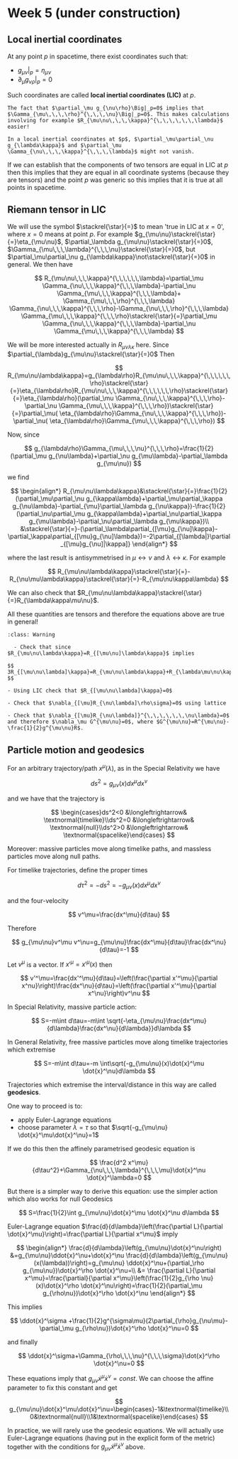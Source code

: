# Week 5 (under construction)

## Local inertial coordinates

At any point $p$ in spacetime, there exist coordinates such that:

- $g_{\mu\nu}\Big|_p=\eta_{\mu\nu}$
- $\partial_\mu g_{\nu\rho}\Big|_p=0$

Such coordinates are called **local inertial coordinates (LIC)** at $p$.

```{note}
The fact that $\partial_\mu g_{\nu\rho}\Big|_p=0$ implies that $\Gamma_{\mu\,\,\,\rho}^{\,\,\,\nu}\Big|_p=0$. This makes calculations involving for example $R_{\mu\nu\,\,\,\kappa}^{\,\,\,\,\,\,\lambda}$ easier!
```

```{important}
In a local inertial coordinates at $p$, $\partial_\mu\partial_\nu g_{\lambda\kappa}$ and $\partial_\mu \Gamma_{\nu\,\,\,\kappa}^{\,\,\,\lambda}$ might not vanish.
```

If we can establish that the components of two tensors are equal in LIC at $p$ then this implies that they are equal in all coordinate systems (because they are tensors) and the point $p$ was generic so this implies that it is true at all points in spacetime.

## Riemann tensor in LIC

We will use the symbol $\stackrel{\star}{=}$ to mean 'true in LIC at $x=0$', where $x=0$ means at point $p$. For example $g_{\mu\nu}\stackrel{\star}{=}\eta_{\mu\nu}$, $\partial_\lambda g_{\mu\nu}\stackrel{\star}{=}0$, $\Gamma_{\mu\,\,\,\lambda}^{\,\,\,\nu}\stackrel{\star}{=}0$, but $\partial_\mu\partial_\nu g_{\lambda\kappa}\not\stackrel{\star}{=}0$ in general. We then have

$$
R_{\mu\nu\,\,\,\kappa}^{\,\,\,\,\,\,\lambda}=\partial_\mu \Gamma_{\nu\,\,\,\kappa}^{\,\,\,\lambda}-\partial_\nu \Gamma_{\mu\,\,\,\kappa}^{\,\,\,\lambda}+ \Gamma_{\mu\,\,\,\rho}^{\,\,\,\lambda} \Gamma_{\nu\,\,\,\kappa}^{\,\,\,\rho}-\Gamma_{\nu\,\,\,\rho}^{\,\,\,\lambda} \Gamma_{\mu\,\,\,\kappa}^{\,\,\,\rho}\stackrel{\star}{=}\partial_\mu \Gamma_{\nu\,\,\,\kappa}^{\,\,\,\lambda}-\partial_\nu \Gamma_{\mu\,\,\,\kappa}^{\,\,\,\lambda}
$$

We will be more interested actually in $R_{\mu\nu\lambda\kappa}$ here. Since $\partial_{\lambda}g_{\mu\nu}\stackrel{\star}{=}0$ Then

$$
R_{\mu\nu\lambda\kappa}=g_{\lambda\rho}R_{\mu\nu\,\,\,\kappa}^{\,\,\,\,\,\,\rho}\stackrel{\star}{=}\eta_{\lambda\rho}R_{\mu\nu\,\,\,\kappa}^{\,\,\,\,\,\,\rho}\stackrel{\star}{=}\eta_{\lambda\rho}(\partial_\mu \Gamma_{\nu\,\,\,\kappa}^{\,\,\,\rho}-\partial_\nu \Gamma_{\mu\,\,\,\kappa}^{\,\,\,\rho})\stackrel{\star}{=}\partial_\mu( \eta_{\lambda\rho}\Gamma_{\nu\,\,\,\kappa}^{\,\,\,\rho})-\partial_\nu( \eta_{\lambda\rho}\Gamma_{\mu\,\,\,\kappa}^{\,\,\,\rho})
$$

Now, since

$$
g_{\lambda\rho}\Gamma_{\mu\,\,\,\nu}^{\,\,\,\rho}=\frac{1}{2}(\partial_\mu g_{\nu\lambda}+\partial_\nu g_{\mu\lambda}-\partial_\lambda g_{\mu\nu})
$$

we find

$$
\begin{align*}
R_{\mu\nu\lambda\kappa}&\stackrel{\star}{=}\frac{1}{2}(\partial_\mu\partial_\nu g_{\kappa\lambda}+\partial_\mu\partial_\kappa g_{\nu\lambda}-\partial_{\mu}\partial_\lambda g_{\nu\kappa})-\frac{1}{2}(\partial_\nu\partial_\mu g_{\kappa\lambda}+\partial_\nu\partial_\kappa g_{\mu\lambda}-\partial_\nu\partial_\lambda g_{\mu\kappa})\\
&\stackrel{\star}{=}-(\partial_\lambda\partial_{[\mu}g_{\nu]\kappa}-\partial_\kappa\partial_{[\mu}g_{\nu]\lambda})=-2\partial_{[\lambda|}\partial_{[\mu}g_{\nu]|\kappa]}
\end{align*}
$$

where the last result is antisymmetrised in $\mu\leftrightarrow \nu$ and $\lambda\leftrightarrow \kappa$. For example

$$
R_{\mu\nu\lambda\kappa}\stackrel{\star}{=}-R_{\nu\mu\lambda\kappa}\stackrel{\star}{=}-R_{\mu\nu\kappa\lambda}
$$

We can also check that $R_{\mu\nu\lambda\kappa}\stackrel{\star}{=}R_{\lambda\kappa\mu\nu}$.

All these quantities are tensors and therefore the equations above are true in general!

```{admonition} Example
:class: Warning

  - Check that since $R_{\mu\nu\lambda\kappa}=R_{[\mu\nu]\lambda\kappa}$ implies

$$
3R_{[\mu\nu\lambda]\kappa}=R_{\mu\nu\lambda\kappa}+R_{\lambda\mu\nu\kappa}+R_{\nu\lambda\mu\kappa}
$$

- Using LIC check that $R_{[\mu\nu\lambda]\kappa}=0$

- Check that $\nabla_{[\mu}R_{\nu\lambda]\rho\sigma}=0$ using lattice

- Check that $\nabla_{[\mu}R_{\nu\lambda]}^{\,\,\,\,\,\,\nu\lambda}=0$ and therefore $\nabla_\mu G^{\mu\nu}=0$, where $G^{\mu\nu}=R^{\mu\nu}-\frac{1}{2}g^{\mu\nu}R$.
```

## Particle motion and geodesics

For an arbitrary trajectory/path $x^\mu(\lambda)$, as in the Special Relativity we have

$$
ds^2=g_{\mu\nu}(x)dx^\mu dx^\nu
$$

and we have that the trajectory is

$$
\begin{cases}ds^2<0 &\longleftrightarrow& \textnormal{timelike}\\ds^2=0 &\longleftrightarrow& \textnormal{null}\\ds^2>0 &\longleftrightarrow& \textnormal{spacelike}\end{cases}
$$

Moreover: massive particles move along timelike paths, and massless particles move along null paths.

For timelike trajectories, define the proper times

$$
d\tau^2=-ds^2=-g_{\mu\nu}(x)dx^\mu dx^\nu
$$

and the four-velocity

$$
v^\mu=\frac{dx^\mu}{d\tau}
$$

Therefore

$$
g_{\mu\nu}v^\mu v^\nu=g_{\mu\nu}\frac{dx^\mu}{d\tau}\frac{dx^\nu}{d\tau}=-1
$$

Let $v^\mu$ is a vector. If $x'^\mu=x'^\mu(x)$ then

$$
v'^\mu=\frac{dx'^\mu}{d\tau}=\left(\frac{\partial x'^\mu}{\partial x^nu}\right)\frac{dx^\nu}{d\tau}=\left(\frac{\partial x'^\mu}{\partial x^\nu}\right)v^\nu
$$

In Special Relativity, massive particle action:

$$
S=-m\int d\tau=-m\int \sqrt{-\eta_{\mu\nu}\frac{dx^\mu}{d\lambda}\frac{dx^\nu}{d\lambda}}d\lambda
$$

In General Relativity, free massive particles move along timelike trajectories which extremise

$$
S=-m\int d\tau=-m \int\sqrt{-g_{\mu\nu}(x)\dot{x}^\mu \dot{x}^\nu}d\lambda
$$

Trajectories which extremise the interval/distance in this way are called **geodesics**.

One way to proceed is to:

  - apply Euler-Lagrange equations
  - choose parameter $\lambda=\tau$ so that $\sqrt{-g_{\mu\nu} \dot{x}^\mu\dot{x}^\nu}=1$

If we do this then the affinely parametrised geodesic equation is

$$
\frac{d^2 x^\mu}{d\tau^2}+\Gamma_{\nu\,\,\,\lambda}^{\,\,\,\mu}\dot{x}^\nu \dot{x}^\lambda=0
$$

But there is a simpler way  to derive this equation: use the simpler action which also works for null Geodesics

$$
S=\frac{1}{2}\int g_{\mu\nu}\dot{x}^\mu \dot{x}^\nu d\lambda
$$

Euler-Lagrange equation $\frac{d}{d\lambda}\left(\frac{\partial L}{\partial \dot{x}^\mu}\right)=\frac{\partial L}{\partial x^\mu}$ imply

$$
\begin{align*}
\frac{d}{d\lambda}\left(g_{\mu\nu}\dot{x}^\nu\right) &=g_{\mu\nu}\ddot{x}^\nu+\dot{x}^\nu \frac{d}{d\lambda}\left(g_{\mu\nu}(x(\lambda))\right)=g_{\mu\nu} \ddot{x}^\nu+(\partial_\rho g_{\mu\nu})\dot{x}^\rho \dot{x}^\nu=\\
&= \frac{\partial L}{\partial x^\mu}=\frac{\partial}{\partial x^\mu}\left(\frac{1}{2}g_{\rho \nu}(x)\dot{x}^\rho \dot{x}^\nu\right)=\frac{1}{2}(\partial_\mu g_{\rho\nu})\dot{x}^\rho \dot{x}^\nu
\end{align*}
$$

This implies

$$
\ddot{x}^\sigma +\frac{1}{2}g^{\sigma\mu}(2\partial_{\rho}g_{\nu\mu}-\partial_\mu g_{\rho\nu})\dot{x}^\rho \dot{x}^\nu=0
$$

and finally

$$
\ddot{x}^\sigma+\Gamma_{\rho\,\,\,\nu}^{\,\,\,\sigma}\dot{x}^\rho \dot{x}^\nu=0
$$

These equations imply that $g_{\mu\nu} \dot{x}^\mu \dot{x}^\nu=const$. We can choose the affine parameter to fix this constant and get

$$
g_{\mu\nu}\dot{x}^\mu\dot{x}^\nu=\begin{cases}-1&\textnormal{timelike}\\0&\textnormal{null}\\1&\textnormal{spacelike}\end{cases}
$$

In practice, we will rarely use the geodesic equations. We will actually use Euler-Lagrange equations (having put in the explicit form of the metric) together with the conditions for $g_{\mu\nu}\dot{x}^\mu\dot{x}^\nu$ above.
